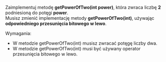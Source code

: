 Zaimplementuj metodę **getPowerOfTwo(int power)**, która zwraca liczbę **2**
podniesioną do potęgi **power**.\
Musisz zmienić implementację metody **getPowerOfTwo(int)**,
używając **odpowiedniego przesunięcia bitowego w lewo**.

Wymagania:

- W metodzie getPowerOfTwo(int) musisz zwracać potęgę liczby dwa.
- W metodzie getPowerOfTwo(int) musi być używany operator przesunięcia bitowego w lewo.